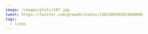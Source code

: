 ```yaml
---
image: /images/plots/107.jpg
tweet: https://twitter.com/greweb/status/1383309202823680006
tags:
  - lines
---
```

